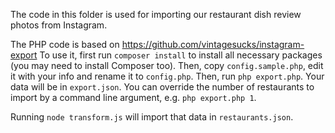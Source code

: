 The code in this folder is used for importing our restaurant dish review photos from Instagram.

The PHP code is based on https://github.com/vintagesucks/instagram-export
To use it, first run `composer install` to install all necessary packages (you may need to install Composer too).
Then, copy `config.sample.php`, edit it with your info and rename it to `config.php`.
Then, run `php export.php`. Your data will be in `export.json`.
You can override the number of restaurants to import by a command line argument, e.g. `php export.php 1`.

Running `node transform.js` will import that data in `restaurants.json`.
